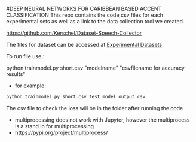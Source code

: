 #DEEP NEURAL NETWORKS FOR CARIBBEAN BASED ACCENT CLASSIFICATION
This repo contains the code,csv files for each experimental sets as well as a link to the data collection tool we created.

https://github.com/Kerschel/Dataset-Speech-Collector


The files for dataset can be accessed at [Experimental Datasets](https://myuwi-my.sharepoint.com/personal/kerschel_james_my_uwi_edu/Documents/Forms/All.aspx?cid=9dccd64e%2D9e0d%2D424b%2Dbce9%2D3b32d96af045&RootFolder=%2Fpersonal%2Fkerschel%5Fjames%5Fmy%5Fuwi%5Fedu%2FDocuments%2FShared%20with%20Everyone%2FExperimental%20Sets&FolderCTID=0x0120004A6371D9CFCA3D47BB05454C88E6E28E).


To run file use :

python trainmodel.py short.csv "modelname" "csvfilename for accuracy results"

* for example:

```bash
python trainmodel.py short.csv test_model output.csv
```

 The csv file to check the loss will be in the folder after running the code

* multiprocessing does not work with Jupyter, however the multiprocess is a stand in for multiprocessing
* https://pypi.org/project/multiprocess/